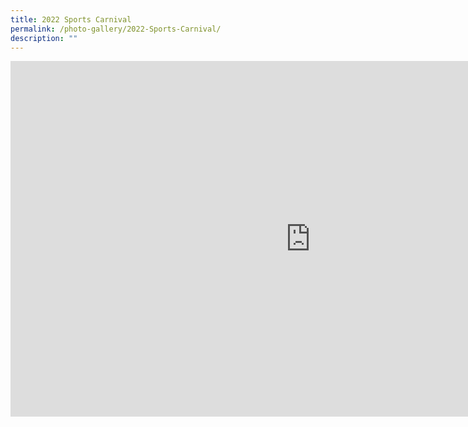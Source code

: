 ```yaml
---
title: 2022 Sports Carnival
permalink: /photo-gallery/2022-Sports-Carnival/
description: ""
---
```

<iframe allowfullscreen="true" height="569" width="960" frameborder="0" src="https://docs.google.com/presentation/d/e/2PACX-1vS2XI8yTTopntb92ykFVghHuZ4JBzdBVLpf7nJGADAf8eAbNX8epegMmTKJD-VK1ZFCUF2hspktMsS8/embed?start=true&amp;loop=true&amp;delayms=5000"></iframe>